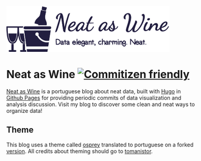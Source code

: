 <!-- markdownlint-disable MD041 -->
[![Logo](https://github.com/ddspog/neat-as-wine/raw/master/static/images/wine-purple.png)](https://ddspog.github.io/neat-as-wine)
<!-- markdownlint-enable MD041 -->

# Neat as Wine [![Commitizen friendly](https://img.shields.io/badge/commitizen-friendly-brightgreen.svg)](http://commitizen.github.io/cz-cli/)

[Neat as Wine](https://ddspog.github.io/neat-as-wine) is a portuguese blog about neat data, built with [Hugo](https://gohugo.io/) in [Github Pages](https://pages.github.com/) for providing periodic commits of data visualization and analysis discussion. Visit my blog to discover some clean and neat ways to organize data!

## Theme

This blog uses a theme called [osprey](https://github.com/tomanistor/osprey) translated to portuguese on a forked [version](https://github.com/ddspog/osprey-ptbr). All credits about theming should go to [tomanistor](https://tomanistor.com/).